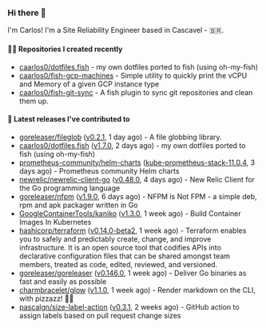 ### Hi there 👋

I'm Carlos! I'm a Site Reliability Engineer based in Cascavel - 🇧🇷.

#### 👨‍💻 Repositories I created recently

- [caarlos0/dotfiles.fish](https://github.com/caarlos0/dotfiles.fish) - my own dotfiles ported to fish (using oh-my-fish)
- [caarlos0/fish-gcp-machines](https://github.com/caarlos0/fish-gcp-machines) - Simple utility to quickly print the vCPU and Memory of a given GCP instance type
- [caarlos0/fish-git-sync](https://github.com/caarlos0/fish-git-sync) - A fish plugin to sync git repositories and clean them up.

#### 🚀 Latest releases I've contributed to

- [goreleaser/fileglob](https://github.com/goreleaser/fileglob) ([v0.2.1](https://github.com/goreleaser/fileglob/releases/tag/v0.2.1), 1 day ago) - A file globbing library.
- [caarlos0/dotfiles.fish](https://github.com/caarlos0/dotfiles.fish) ([v1.7.0](https://github.com/caarlos0/dotfiles.fish/releases/tag/v1.7.0), 2 days ago) - my own dotfiles ported to fish (using oh-my-fish)
- [prometheus-community/helm-charts](https://github.com/prometheus-community/helm-charts) ([kube-prometheus-stack-11.0.4](https://github.com/prometheus-community/helm-charts/releases/tag/kube-prometheus-stack-11.0.4), 3 days ago) - Prometheus community Helm charts
- [newrelic/newrelic-client-go](https://github.com/newrelic/newrelic-client-go) ([v0.48.0](https://github.com/newrelic/newrelic-client-go/releases/tag/v0.48.0), 4 days ago) - New Relic Client for the Go programming language
- [goreleaser/nfpm](https://github.com/goreleaser/nfpm) ([v1.9.0](https://github.com/goreleaser/nfpm/releases/tag/v1.9.0), 6 days ago) - NFPM is Not FPM - a simple deb, rpm and apk packager written in Go
- [GoogleContainerTools/kaniko](https://github.com/GoogleContainerTools/kaniko) ([v1.3.0](https://github.com/GoogleContainerTools/kaniko/releases/tag/v1.3.0), 1 week ago) - Build Container Images In Kubernetes
- [hashicorp/terraform](https://github.com/hashicorp/terraform) ([v0.14.0-beta2](https://github.com/hashicorp/terraform/releases/tag/v0.14.0-beta2), 1 week ago) - Terraform enables you to safely and predictably create, change, and improve infrastructure. It is an open source tool that codifies APIs into declarative configuration files that can be shared amongst team members, treated as code, edited, reviewed, and versioned.
- [goreleaser/goreleaser](https://github.com/goreleaser/goreleaser) ([v0.146.0](https://github.com/goreleaser/goreleaser/releases/tag/v0.146.0), 1 week ago) - Deliver Go binaries as fast and easily as possible
- [charmbracelet/glow](https://github.com/charmbracelet/glow) ([v1.1.0](https://github.com/charmbracelet/glow/releases/tag/v1.1.0), 1 week ago) - Render markdown on the CLI, with pizzazz! 💅🏻
- [pascalgn/size-label-action](https://github.com/pascalgn/size-label-action) ([v0.3.1](https://github.com/pascalgn/size-label-action/releases/tag/v0.3.1), 2 weeks ago) - GitHub action to assign labels based on pull request change sizes
